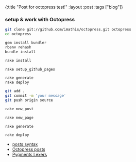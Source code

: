 {:title "Post for octopress test!"
 :layout :post
 :tags  ["blog"]}

### setup & work with Octopress

<!--more-->

```bash
git clone git://github.com/imathis/octopress.git octopress
cd octopress

gem install bundler
rbenv rehash
bundle install

rake install

rake setup_github_pages

rake generate
rake deploy

git add .
git commit -m 'your message'
git push origin source

rake new_post

rake new_page

rake generate

rake deploy 
```

* [posts syntax](http://jekyllrb.com/docs/posts/)
* [Octopress posts](http://octopress.org/docs/blogging)
* [Pygments Lexers](http://pygments.org/docs/lexers/)

